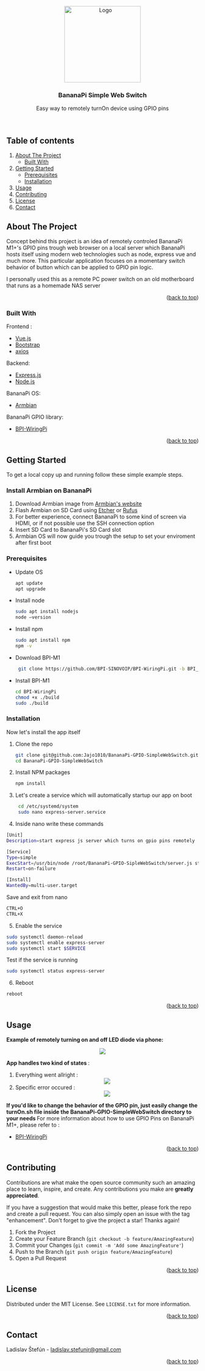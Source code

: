 <div id="top"></div>
<!-- Template of README.mb inspired by https://github.com/othneildrew/Best-README-Template -->
<br />
<div align="center">
  <a href="https://github.com/Jajo1010/BananaPi-GPIO-SimpleWebSwitch">
    <img src="https://i.imgur.com/r5ZMXPT.png" alt="Logo" width="200" height="200">
  </a>

  <h3 align="center">BananaPi Simple Web Switch</h3>

  <p align="center">
    Easy way to remotely turnOn device using GPIO pins
    <br />
    <br />
    <br />
  </p>
</div>


## Table of contents
  <ol>
    <li>
      <a href="#about-the-project">About The Project</a>
      <ul>
        <li><a href="#built-with">Built With</a></li>
      </ul>
    </li>
    <li>
      <a href="#getting-started">Getting Started</a>
      <ul>
        <li><a href="#prerequisites">Prerequisites</a></li>
        <li><a href="#installation">Installation</a></li>
      </ul>
    </li>
    <li><a href="#usage">Usage</a></li>
    <li><a href="#contributing">Contributing</a></li>
    <li><a href="#license">License</a></li>
    <li><a href="#contact">Contact</a></li>
  </ol>



<!-- ABOUT THE PROJECT -->
## About The Project

Concept behind this project is an idea of remotely controled BananaPi M1+'s GPIO pins trough web browser on a local server which BananaPi hosts itself using modern web technologies such as node, express vue and much more.
This particular application focuses on a momentary switch behavior of button which can be applied to GPIO pin logic.<br />

I personally used this as a remote PC power switch on an old motherboard that runs as a homemade NAS server

<p align="right">(<a href="#top">back to top</a>)</p>



### Built With

Frontend :
* [Vue.js](https://vuejs.org/)
* [Bootstrap](https://getbootstrap.com)
* [axios](https://axios-http.com/)

Backend:
* [Express.js](https://expressjs.com/)
* [Node.js](https://nodejs.org/)

BananaPi OS:
* [Armbian](https://www.armbian.com/)

BananaPi GPIO library:
* [BPI-WiringPi](https://github.com/BPI-SINOVOIP/BPI-WiringPi)

<p align="right">(<a href="#top">back to top</a>)</p>



<!-- GETTING STARTED -->
## Getting Started

To get a local copy up and running follow these simple example steps.

### <b>Install Armbian on BananaPi</b>
<ol>
  <li>
    Download Armbian image from <a href="https://www.armbian.com/bananapi/">Armbian's website</a>
  </li>
  <li>
    Flash Armbian on SD Card using <a href="https://www.balena.io/etcher/">Etcher</a> or <a href="https://rufus.ie/">Rufus</a>
  </li>
  <li>
    For better experience, connect BananaPi to some kind of screen via HDMI, or if not possible use the SSH connection option
  </li>
  <li>
    Insert SD Card to BananaPi's SD Card slot
  </li>
  <li>
    Armbian OS will now guide you trough the setup to set your enviroment after first boot
  </li>
</ol>

### Prerequisites
* Update OS
  ```sh
  apt update
  apt upgrade
  ```
* Install node
   ```sh
  sudo apt install nodejs
  node –version
  ```
* Install npm
  ```sh
  sudo apt install npm
  npm -v 
  ```
 * Download BPI-M1
   ```sh
    git clone https://github.com/BPI-SINOVOIP/BPI-WiringPi.git -b BPI_M1_M1Plus
   ```
 * Install BPI-M1
   ```sh
   cd BPI-WiringPi
   chmod +x ./build
   sudo ./build
   ```
### Installation

Now let's install the app itself

1. Clone the repo
   ```sh
   git clone git@github.com:Jajo1010/BananaPi-GPIO-SimpleWebSwitch.git
   cd BananaPi-GPIO-SimpleWebSwitch
   ```
2. Install NPM packages
   ```sh
   npm install
   ```
3. Let's create a service which will automatically startup our app on boot
   ```sh
    cd /etc/systemd/system
    sudo nano express-server.service
   ```
4. Inside nano write these commands
  ```sh
  [Unit]
  Description=start express js server which turns on gpio pins remotely

  [Service]
  Type=simple
  ExecStart=/usr/bin/node /root/BananaPi-GPIO-SipleWebSwitch/server.js start
  Restart=on-failure

  [Install]
  WantedBy=multi-user.target
  
  ```
  Save and exit from nano
  ```sh
  CTRL+O
  CTRL+X
  ```
5. Enable the service 
  ```sh
  sudo systemctl daemon-reload
  sudo systemctl enable express-server
  sudo systemctl start $SERVICE
  ```
 Test if the service is running
 ```sh
 sudo systemctl status express-server
 ```
 6. Reboot
  ```sh
  reboot
  ```
<p align="right">(<a href="#top">back to top</a>)</p>



<!-- USAGE EXAMPLES -->
## Usage

<b>Example of remotely turning on and off LED diode via phone:</b>
    <div align="center">
      <img src="https://media.giphy.com/media/qdo2ajwEFnd7Rw3jda/giphy.gif">
    </div>
    
<b>App handles two kind of states </b> :
<ol>
  <li>
    Everything went allright :
    <div align="center">
      <img src="https://media.giphy.com/media/v96dbIGqk3K63fhpFy/giphy.gif">
    </div>
  </li>
    <li>
    Specific error occured :
    <div align="center">
      <img src="https://media.giphy.com/media/VkixHJYItGMTZGfzUA/giphy.gif">
    </div>
  </li>
</ol>

<b>If you'd like to change the behavior of the GPIO pin, just easily change the turnOn.sh file inside the BananaPi-GPIO-SimpleWebSwitch
 directory to your needs </b> 
 For more information about how to use GPIO Pins on BananaPi M1+, please refer to : </b>
 * [BPI-WiringPi](https://github.com/BPI-SINOVOIP/BPI-WiringPi)


<p align="right">(<a href="#top">back to top</a>)</p>


<!-- CONTRIBUTING -->
## Contributing

Contributions are what make the open source community such an amazing place to learn, inspire, and create. Any contributions you make are **greatly appreciated**.

If you have a suggestion that would make this better, please fork the repo and create a pull request. You can also simply open an issue with the tag "enhancement".
Don't forget to give the project a star! Thanks again!

1. Fork the Project
2. Create your Feature Branch (`git checkout -b feature/AmazingFeature`)
3. Commit your Changes (`git commit -m 'Add some AmazingFeature'`)
4. Push to the Branch (`git push origin feature/AmazingFeature`)
5. Open a Pull Request

<p align="right">(<a href="#top">back to top</a>)</p>



<!-- LICENSE -->
## License

Distributed under the MIT License. See `LICENSE.txt` for more information.

<p align="right">(<a href="#top">back to top</a>)</p>



<!-- CONTACT -->
## Contact

Ladislav Štefún - ladislav.stefunjr@gmail.com

<p align="right">(<a href="#top">back to top</a>)</p>

